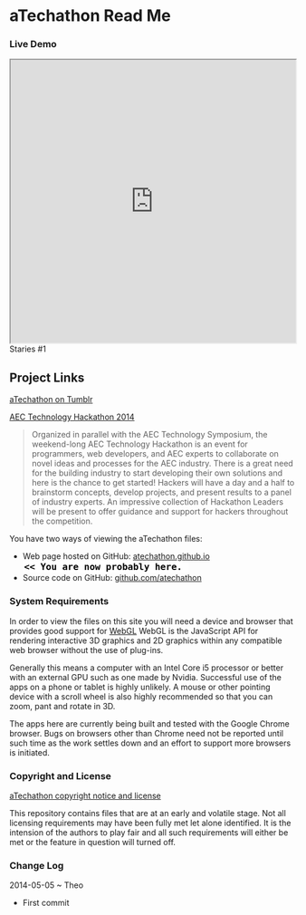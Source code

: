 aTechathon Read Me
====

### Live Demo

<iframe src="http://atechathon.github.io/staries/staries-01.html" width=100% height=500px class='overview' >
There is an `iframe` here. It is not visible when viewed on github.com/atechathon. To view, please go to atechathon.github.io. See 'Project Links' just below.
</iframe>
Staries #1

<!--
## Concept

### Mission

### Vision


## Features


## Road Map


## Issues /Bugs
-->

## Project Links

[aTechathon on Tumblr]( http://atechathon.tumblr.com/ )



[AEC Technology Hackathon 2014 ]( https://www.hackerleague.org/hackathons/aec-technology-hackathon-2014/ )

> Organized in parallel with the AEC Technology Symposium, the weekend-long AEC Technology Hackathon is an event for programmers, web developers, and AEC experts to collaborate on novel ideas and processes for the AEC industry. There is a great need for the building industry to start developing their own solutions and here is the chance to get started! Hackers will have a day and a half to brainstorm concepts, develop projects, and present results to a panel of industry experts. An impressive collection of Hackathon Leaders will be present to offer guidance and support for hackers throughout the competition.


You have two ways of viewing the aTechathon files:

* Web page hosted on GitHub: [atechathon.github.io]( http://atechathon.github.io/ "view the files as apps." ) <input value="<< You are now probably here." size=28 style="font:bold 12pt monospace;border-width:0;" >  
* Source code on GitHub: [github.com/atechathon]( https://github.com/atechathon/ "View the files as source code." ) <scan style=display:none ><< You are now probably here.</scan>


### System Requirements

In order to view the files on this site you will need a device and browser that provides good support for [WebGL](http://get.webgl.org/)
WebGL is the JavaScript API for rendering interactive 3D graphics and 2D graphics within any compatible web browser without the use of plug-ins. 

Generally this means a computer with an Intel Core i5 processor or better with an external GPU such as one made by Nvidia. 
Successful use of the apps on a phone or tablet is highly unlikely. 
A mouse or other pointing device with a scroll wheel is also highly recommended so that you can zoom, pant and rotate in 3D.
 
The apps here are currently being built and tested with the Google Chrome browser. 
Bugs on browsers other than Chrome need not be reported until such time as the work settles down and an effort to support more browsers is initiated.



### Copyright and License

[aTechathon copyright notice and license]( https://github.com/atechathon/atechathon.github.io/blob/master/atechathon-copyright-and-mit-license.md )

This repository contains files that are  at an early and volatile stage. Not all licensing requirements may have been fully met let alone identified. It is the intension of the authors to play fair and all such requirements will either be met or the feature in question will turned off.

### Change Log

2014-05-05 ~ Theo

* First commit





